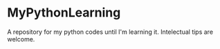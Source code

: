 # MyPythonLearning
A repository for my python codes until I'm learning it. Intelectual tips are welcome. 
